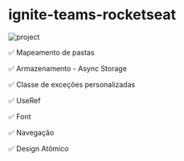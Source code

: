 # ignite-teams-rocketseat
![project](https://user-images.githubusercontent.com/82785683/201550494-8fbb004b-56e3-45cd-8ead-30ad6d117ce5.gif)

✅ Mapeamento de pastas

✅ Armazenamento - Async Storage

✅ Classe de exceções personalizadas

✅ UseRef

✅ Font

✅ Navegação

✅ Design Atômico
